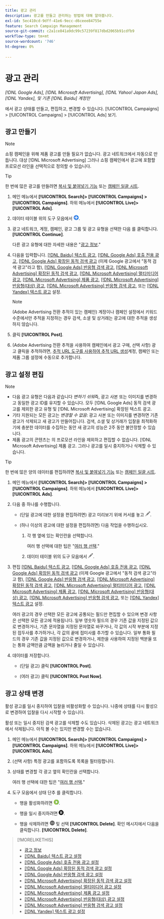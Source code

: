 ```yaml
---
title: 광고 관리
description: 광고를 만들고 관리하는 방법에 대해 알아봅니다.
exl-id: 5ec410cd-9dff-41e6-9ecc-d6ceee84755e
feature: Search Campaign Management
source-git-commit: c2a1ce841a9dc99c57239f817dbd2065b91cdfb9
workflow-type: tm+mt
source-wordcount: '746'
ht-degree: 0%

---
```


# 광고 관리

*[!DNL Google Ads], [!DNL Microsoft Advertising], [!DNL Yahoo! Japan Ads], [!DNL Yandex], 및 기존 [!DNL Baidu] 계정만*

에서 광고 상태를 만들고, 편집하고, 변경할 수 있습니다. [!UICONTROL Campaigns] > [!UICONTROL Campaigns] > [!UICONTROL Ads] 보기.

## 광고 만들기

>[!NOTE]
>
>쇼핑 캠페인을 위해 제품 광고를 만들 필요가 없습니다. 광고 네트워크에서 자동으로 만듭니다. 대상 [!DNL Microsoft Advertising] 그러나 쇼핑 캠페인에서 광고에 포함할 프로모션 라인을 선택적으로 정의할 수 있습니다.

>[!TIP]
>
>한 번에 많은 광고를 만들려면 [복사 및 붙여넣기 기능](/help/search-social-commerce/campaign-management/campaigns/copy-paste.md) 또는 [캠페인 일괄 시트](/help/search-social-commerce/campaign-management/bulksheets/bulksheet-about.md).

1. 메인 메뉴에서 **[!UICONTROL Search]> [!UICONTROL Campaigns] >[!UICONTROL Campaigns]**. 하위 메뉴에서 **[!UICONTROL Live]>[!UICONTROL Ads]**.

1. 데이터 테이블 위의 도구 모음에서 ![만들기](/help/search-social-commerce/assets/add.png "만들기").

1. 광고 네트워크, 계정, 캠페인, 광고 그룹 및 광고 유형을 선택한 다음 를 클릭합니다. **[!UICONTROL Continue]**.

   다른 광고 유형에 대한 자세한 내용은 &quot;[광고 정보](ad-about.md).&quot;

1. 다음을 입력합니다. [[!DNL Baidu] 텍스트 광고](ad-settings-baidu-text.md), [[!DNL Google Ads] 호출 전용 광고](ad-settings-google-call.md), [[!DNL Google Ads] 확장된 동적 검색 광고](ad-settings-google-dsa.md) (이제 Google 광고에서 &quot;동적 검색 광고&quot;라고 함), [[!DNL Google Ads] 반응형 검색 광고](ad-settings-google-rsa.md), [[!DNL Microsoft Advertising] 확장된 동적 검색 광고](ad-settings-microsoft-dsa.md), [[!DNL Microsoft Advertising] 멀티미디어 광고](ad-settings-microsoft-multimedia.md), [[!DNL Microsoft Advertising] 제품 광고](ad-settings-microsoft-product.md), [[!DNL Microsoft Advertising] 반응형(대상) 광고](ad-settings-microsoft-responsive.md), [[!DNL Microsoft Advertising] 반응형 검색 광고](ad-settings-microsoft-rsa.md), 또는 [[!DNL Yandex] 텍스트 광고](ad-settings-yandex-text.md) 설정.

   >[!NOTE]
   >
   >(Adobe Advertising 전환 추적이 있는 캠페인) 계정이나 캠페인 설정에서 키워드 수준에서만 추적을 지정하는 경우 검색, 소셜 및 상거래는 광고에 대한 추적을 생성하지 않습니다.

1. 클릭 **[!UICONTROL Post]**.

1. (Adobe Advertising 전환 추적을 사용하여 캠페인에서 광고 구매, 선택 사항) 광고 클릭을 추적하려면, [추적 URL 도구를 사용하여 추적 URL 생성](/help/search-social-commerce/tools/click-tracking-url-generate.md)계정, 캠페인 또는 제품 그룹 설정에 수동으로 추가합니다.

## 광고 설정 편집

>[!NOTE]
>
>* 다음 광고 유형은 다음과 같습니다 *변하기 쉬워*&#x200B;즉, 광고 사본 또는 이미지를 변경하고 동일한 광고 ID를 유지할 수 있습니다. 모두 [!DNL Google Ads] 동적 검색 광고를 제외한 광고 유형 및 [!DNL Microsoft Advertising] 확장된 텍스트 광고.
>* 기타 지원되는 모든 광고는 *변경할 수 없음*: 광고 사본 또는 이미지를 변경하면 기존 광고가 삭제되고 새 광고가 만들어집니다. 검색, 소셜 및 상거래가 입찰을 최적화하기에 충분한 데이터를 수집하는 동안 새 광고의 성능은 2주 동안 불안정할 수 있습니다.
>* 제품 광고의 콘텐츠는 의 프로모션 라인을 제외하고 편집할 수 없습니다. [!DNL Microsoft Advertising] 제품 광고. 그러나 광고를 일시 중지하거나 삭제할 수 있습니다.

>[!TIP]
>
>한 번에 많은 양의 데이터를 편집하려면 [복사 및 붙여넣기 기능](/help/search-social-commerce/campaign-management/campaigns/copy-paste.md) 또는 [캠페인 일괄 시트](/help/search-social-commerce/campaign-management/bulksheets/bulksheet-about.md).

1. 메인 메뉴에서 **[!UICONTROL Search]> [!UICONTROL Campaigns] >[!UICONTROL Campaigns]**. 하위 메뉴에서 **[!UICONTROL Live]>[!UICONTROL Ads]**.

1. 다음 중 하나를 수행합니다.

   * (단일 광고에 대한 설정을 편집하려면) 광고 미리보기 위에 커서를 놓고 ![편집](/help/search-social-commerce/assets/edit.png "편집").

   * (하나 이상의 광고에 대한 설정을 편집하려면) 다음 작업을 수행하십시오.

      1. 각 행 옆에 있는 확인란을 선택합니다.

         여러 행 선택에 대한 팁은 &quot;[여러 행 선택](/help/search-social-commerce/common-tasks/navigation-editing-selection/multiple-rows-select.md).&quot;

      1. 데이터 테이블 위의 도구 모음에서 ![편집](/help/search-social-commerce/assets/edit.png "편집").

1. 편집 [[!DNL Baidu] 텍스트 광고](ad-settings-baidu-text.md), [[!DNL Google Ads] 호출 전용 광고](ad-settings-google-call.md), [[!DNL Google Ads] 확장된 동적 검색 광고](ad-settings-google-dsa.md) (이제 Google 광고에서 &quot;동적 검색 광고&quot;라고 함), [[!DNL Google Ads] 반응형 검색 광고](ad-settings-google-rsa.md), [[!DNL Microsoft Advertising] 확장된 동적 검색 광고](ad-settings-microsoft-dsa.md), [[!DNL Microsoft Advertising] 멀티미디어 광고](ad-settings-microsoft-multimedia.md), [[!DNL Microsoft Advertising] 제품 광고](ad-settings-microsoft-product.md), [[!DNL Microsoft Advertising] 반응형(대상) 광고](ad-settings-microsoft-responsive.md), [[!DNL Microsoft Advertising] 반응형 검색 광고](ad-settings-microsoft-rsa.md), 또는 [[!DNL Yandex] 텍스트 광고](ad-settings-yandex-text.md) 설정.

   여러 광고의 경우 선택한 모든 광고에 공통되는 필드만 편집할 수 있으며 변경 사항은 선택한 모든 광고에 적용됩니다. 일부 영숫자 필드의 경우 기존 값을 지정된 값으로 변경하거나, 기존 문자열을 지정된 문자열로 바꾸거나, 각 값의 시작 부분에 지정된 접두사를 추가하거나, 각 값의 끝에 접미사를 추가할 수 있습니다. 일부 통화 필드의 경우 기존 값을 지정된 값으로 변경하거나, 제한을 사용하여 지정된 백분율 또는 통화 금액만큼 금액을 늘리거나 줄일 수 있습니다.

1. 데이터를 저장합니다.

   * (단일 광고) 클릭 **[!UICONTROL Post]**.

   * (여러 광고) 클릭 **[!UICONTROL Post Now]**.

## 광고 상태 변경

활성 광고를 일시 중지하여 입찰을 비활성화할 수 있습니다. 나중에 상태를 다시 활성으로 변경하여 입찰을 다시 시작할 수 있습니다.

활성 또는 일시 중지된 검색 광고를 삭제할 수도 있습니다. 삭제된 광고는 광고 네트워크에서 삭제됩니다. 아직 볼 수는 있지만 변경할 수는 없습니다.

1. 메인 메뉴에서 **[!UICONTROL Search]> [!UICONTROL Campaigns] >[!UICONTROL Campaigns]**. 하위 메뉴에서 **[!UICONTROL Live]>[!UICONTROL Ads]**.

1. (선택 사항) 특정 광고를 포함하도록 목록을 필터링합니다.

1. 상태를 변경할 각 광고 옆의 확인란을 선택합니다.

   여러 행 선택에 대한 팁은 &quot;[여러 행 선택](/help/search-social-commerce/common-tasks/navigation-editing-selection/multiple-rows-select.md).&quot;

1. 도구 모음에서 상태 단추 를 클릭합니다.

   * 행을 활성화하려면 ![활성화](/help/search-social-commerce/assets/activate.png "활성화").

   * 행을 일시 중지하려면 ![일시 중지](/help/search-social-commerce/assets/pause.png "일시 중지").

   * 행을 삭제하려면 ![자세히](/help/search-social-commerce/assets/more.png "자세히") 및 선택 **[!UICONTROL Delete]**. 확인 메시지에서 다음을 클릭합니다. **[!UICONTROL Delete]**.

>[!MORELIKETHIS]
>
>* [광고 정보](ad-about.md)
>* [[!DNL Baidu] 텍스트 광고 설정](ad-settings-baidu-text.md)
>* [[!DNL Google Ads] 호출 전용 광고 설정](ad-settings-google-call.md)
>* [[!DNL Google Ads] 확장된 동적 검색 광고 설정](ad-settings-google-dsa.md)
>* [[!DNL Google Ads] 반응형 검색 광고 설정](ad-settings-google-rsa.md)
>* [[!DNL Microsoft Advertising] 확장된 동적 검색 광고 설정](ad-settings-microsoft-dsa.md)
>* [[!DNL Microsoft Advertising] 멀티미디어 광고 설정](ad-settings-microsoft-multimedia.md)
>* [[!DNL Microsoft Advertising] 제품 광고 설정](ad-settings-microsoft-product.md)
>* [[!DNL Microsoft Advertising] 반응형(대상) 광고 설정](ad-settings-microsoft-responsive.md)
>* [[!DNL Microsoft Advertising] 반응형 검색 광고 설정](ad-settings-microsoft-rsa.md)
>* [[!DNL Yandex] 텍스트 광고 설정](ad-settings-yandex-text.md)
